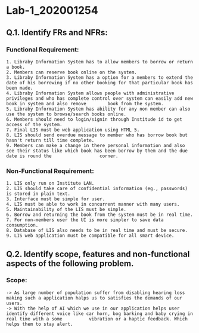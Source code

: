 # Lab-1_202001254

## Q.1. Identify FRs and NFRs:
  ### Functional Requirement:
    1. Libraby Information System has to allow members to borrow or return a book.
    2. Members can reserve book online on the system.
    3. Libraby Information System has a option for a members to extend the date of his borrowing if no other booking for that particular book has been made.
    4. Libraby Information System allows people with administrative privileges and who has complete control over system can easily add new book in system and also remove        book from the system.
    5. Libraby Information System has ability for any non member can also use the system to browse/search books online.
    6. Members should need to login/signin through Institude id to get access of the system.
    7. Final LIS must be web application using HTML 5.
    8. LIS should send overdue message to member who has borrow book but hasn't return till time complete.
    9. Members can make a change in there personal information and also see their status like which book has been borrow by them and the due date is round the                  corner.
    
  ### Non-Functional Requirement:
    1. LIS only run on Institute LAN.
    2. LIS should take care of confidential information (eg., passwords) is stored in plain text.
    3. Interface must be simple for user.
    4. LIS must be able to work in concurrent manner with many users.
    5. Maintainability of the LIS must be simple.
    6. Borrow and returning the book from the system must be in real time.
    7. For non-members user the UI is more simpler to save data consumption.
    8. Database of LIS also needs to be in real time and must be secure.
    9. LIS web application must be compatible for all smart device.
    
## Q.2. Identify scope, features and non-functional aspects of the following problem.
### Scope:
    -> As large number of population suffer from disabling hearing loss making such a application halps us to satisfies the demands of our users.
    -> With the help of AI which we use in our application helps user identify different voice like car horn, bog barking and baby crying in real time with a some          vibration or a haptic feedback. Which helps them to stay alert.

    
